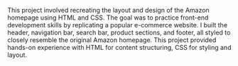 This project involved recreating the layout and design of the Amazon homepage using HTML and CSS. The goal was to practice front-end development skills by replicating a popular e-commerce website. I built the header, navigation bar, search bar, product sections, and footer, all styled to closely resemble the original Amazon homepage. This project provided hands-on experience with HTML for content structuring, CSS for styling and layout.